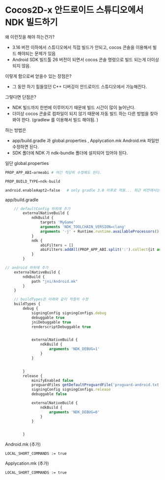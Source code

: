 # Cocos2D-x 안드로이드 스튜디오에서 NDK 빌드하기

왜 이런짓을 해야 하는건가?

* 3.16 버전 이하에서 스튜디오에서 직접 빌드가 안되고, cocos 콘솔을 이용해서 빌드 해야되는 문제가 있음
* Android SDK 빌드툴 26 버전이 되면서 cocos 콘솔 명령으로 빌드 되는게 더이상 되지 않음. 

이렇게 함으로써 얻을수 있는 장점은?

* 그 동안 하기 힘들었던 C++ 디버깅이  안드로이드 스튜디오에서 가능해진다. 

그렇다면 단점은?

* NDK 빌드까지 한번에 이루어지기 때문에 빌드 시간이 많이 늘어난다. 
* 더이상 cocos 콘솔로 컴파일이 되지 않기 때문에 자동 빌드 하는 다른 방법을 찾아봐야 한다. \(gradlew 를 이용해서 빌드 해야됨. \)

하는 방법은

* app/build.gradle 과  global.properties , Applycation.mk  Android.mk  파일만 수정하면 된다.
* SDK 폴더에  NDK 가 ndk-bundle 폴더에 설치되어 있어야 된다.

일단 global.properties

```python
PROP_APP_ABI=armeabi # 여긴 적당히 수정해도 된다. 

PROP_BUILD_TYPE=ndk-build

android.enableAapt2=false   # only gradle 3.0 이후로 적용... 최근 버전에서는 필요 없어졌기에 2018년 이후로 폐기 될 예정...
```

app/build.gradle

```javascript
    // defaultConfig 하위에 추가 
        externalNativeBuild {
            ndkBuild {
                targets 'MyGame'
                arguments 'NDK_TOOLCHAIN_VERSION=clang'
                arguments '-j' + Runtime.runtime.availableProcessors()
            }
            ndk {
                abiFilters = []
                abiFilters.addAll(PROP_APP_ABI.split(':').collect{it as String})
            }
        }
```

```javascript
// android 하위에 추가
    externalNativeBuild {
        ndkBuild {
            path "jni/Android.mk"
        }
    }
```

```javascript
    // buildTypes은 아래와 같이 적절히 수정 
    buildTypes {
        debug {
            signingConfig signingConfigs.debug
            debuggable true
            jniDebuggable true
            renderscriptDebuggable true


            externalNativeBuild {
                ndkBuild {
                    arguments 'NDK_DEBUG=1'
                }
            }


        }
        release {
            minifyEnabled false
            proguardFiles getDefaultProguardFile('proguard-android.txt'), 'proguard-rules.pro'
            signingConfig signingConfigs.release
            debuggable false

            externalNativeBuild {
                ndkBuild {
                    arguments 'NDK_DEBUG=0'
                }
            }


        }
```

Android.mk \(추가\)

```text
LOCAL_SHORT_COMMANDS := true
```

Applycation.mk \(추가\)

```text
LOCAL_SHORT_COMMANDS := true
```

